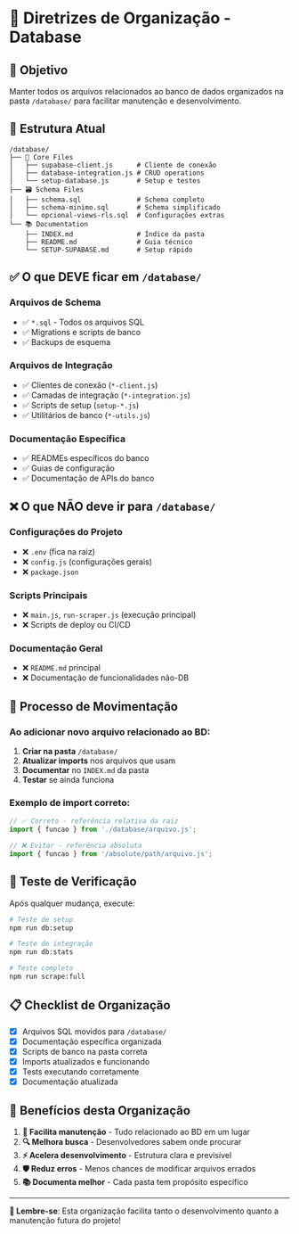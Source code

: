 # 📂 Diretrizes de Organização - Database

## 🎯 **Objetivo**
Manter todos os arquivos relacionados ao banco de dados organizados na pasta `/database/` para facilitar manutenção e desenvolvimento.

## 📁 **Estrutura Atual**

```
/database/
├── 🔧 Core Files
│   ├── supabase-client.js      # Cliente de conexão
│   ├── database-integration.js # CRUD operations
│   └── setup-database.js       # Setup e testes
├── 🗃️ Schema Files  
│   ├── schema.sql              # Schema completo
│   ├── schema-minimo.sql       # Schema simplificado
│   └── opcional-views-rls.sql  # Configurações extras
└── 📚 Documentation
    ├── INDEX.md                # Índice da pasta
    ├── README.md               # Guia técnico
    └── SETUP-SUPABASE.md       # Setup rápido
```

## ✅ **O que DEVE ficar em `/database/`**

### Arquivos de Schema
- ✅ `*.sql` - Todos os arquivos SQL
- ✅ Migrations e scripts de banco
- ✅ Backups de esquema

### Arquivos de Integração
- ✅ Clientes de conexão (`*-client.js`)
- ✅ Camadas de integração (`*-integration.js`)
- ✅ Scripts de setup (`setup-*.js`)
- ✅ Utilitários de banco (`*-utils.js`)

### Documentação Específica
- ✅ READMEs específicos do banco
- ✅ Guias de configuração
- ✅ Documentação de APIs do banco

## ❌ **O que NÃO deve ir para `/database/`**

### Configurações do Projeto
- ❌ `.env` (fica na raiz)
- ❌ `config.js` (configurações gerais)
- ❌ `package.json`

### Scripts Principais
- ❌ `main.js`, `run-scraper.js` (execução principal)
- ❌ Scripts de deploy ou CI/CD

### Documentação Geral
- ❌ `README.md` principal
- ❌ Documentação de funcionalidades não-DB

## 🔄 **Processo de Movimentação**

### Ao adicionar novo arquivo relacionado ao BD:

1. **Criar na pasta** `/database/`
2. **Atualizar imports** nos arquivos que usam
3. **Documentar** no `INDEX.md` da pasta
4. **Testar** se ainda funciona

### Exemplo de import correto:
```javascript
// ✅ Correto - referência relativa da raiz
import { funcao } from './database/arquivo.js';

// ❌ Evitar - referência absoluta  
import { funcao } from '/absolute/path/arquivo.js';
```

## 🧪 **Teste de Verificação**

Após qualquer mudança, execute:

```bash
# Teste de setup
npm run db:setup

# Teste de integração
npm run db:stats

# Teste completo
npm run scrape:full
```

## 📋 **Checklist de Organização**

- [x] Arquivos SQL movidos para `/database/`
- [x] Documentação específica organizada
- [x] Scripts de banco na pasta correta
- [x] Imports atualizados e funcionando
- [x] Tests executando corretamente
- [x] Documentação atualizada

## 🎯 **Benefícios desta Organização**

1. **📂 Facilita manutenção** - Tudo relacionado ao BD em um lugar
2. **🔍 Melhora busca** - Desenvolvedores sabem onde procurar
3. **⚡ Acelera desenvolvimento** - Estrutura clara e previsível
4. **🛡️ Reduz erros** - Menos chances de modificar arquivos errados
5. **📚 Documenta melhor** - Cada pasta tem propósito específico

---

**📍 Lembre-se**: Esta organização facilita tanto o desenvolvimento quanto a manutenção futura do projeto!
